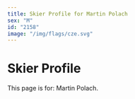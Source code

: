 ```yaml
---
title: Skier Profile for Martin Polach
sex: "M"
id: "2158"
image: "/img/flags/cze.svg" 
---
```


# Skier Profile

This page is for: Martin Polach.
    